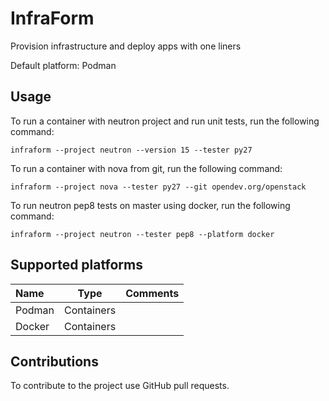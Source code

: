 # InfraForm

Provision infrastructure and deploy apps with one liners

Default platform: Podman

## Usage

To run a container with neutron project and run unit tests, run the following command:

    infraform --project neutron --version 15 --tester py27

To run a container with nova from git, run the following command:

    infraform --project nova --tester py27 --git opendev.org/openstack

To run neutron pep8 tests on master using docker, run the following command:

    infraform --project neutron --tester pep8 --platform docker

## Supported platforms

Name | Type | Comments
:------ |:------:|:--------:
Podman | Containers | 
Docker | Containers | 

## Contributions

To contribute to the project use GitHub pull requests.
